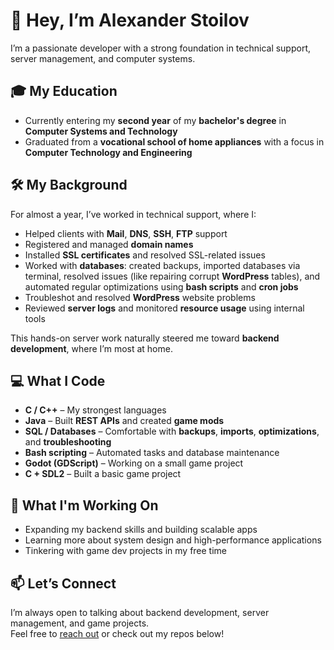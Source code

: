 # 👋 Hey, I’m Alexander Stoilov

I’m a passionate developer with a strong foundation in technical support, server management, and computer systems.

## 🎓 My Education

- Currently entering my **second year** of my **bachelor's degree** in **Computer Systems and Technology**  
- Graduated from a **vocational school of home appliances** with a focus in **Computer Technology and Engineering**

## 🛠️ My Background

For almost a year, I’ve worked in technical support, where I:

- Helped clients with **Mail**, **DNS**, **SSH**, **FTP** support  
- Registered and managed **domain names**  
- Installed **SSL certificates** and resolved SSL-related issues  
- Worked with **databases**: created backups, imported databases via terminal, resolved issues (like repairing corrupt **WordPress** tables), and automated regular optimizations using **bash scripts** and **cron jobs**  
- Troubleshot and resolved **WordPress** website problems  
- Reviewed **server logs** and monitored **resource usage** using internal tools

This hands-on server work naturally steered me toward **backend development**, where I’m most at home.

## 💻 What I Code

- **C / C++** – My strongest languages  
- **Java** – Built **REST APIs** and created **game mods**  
- **SQL / Databases** – Comfortable with **backups**, **imports**, **optimizations**, and **troubleshooting**  
- **Bash scripting** – Automated tasks and database maintenance  
- **Godot (GDScript)** – Working on a small game project  
- **C + SDL2** – Built a basic game project

## 🚀 What I'm Working On

- Expanding my backend skills and building scalable apps  
- Learning more about system design and high-performance applications  
- Tinkering with game dev projects in my free time

## 📫 Let’s Connect

I’m always open to talking about backend development, server management, and game projects.  
Feel free to [reach out](https://www.linkedin.com/in/alexandar-stoilov-b5510014a/) or check out my repos below!
